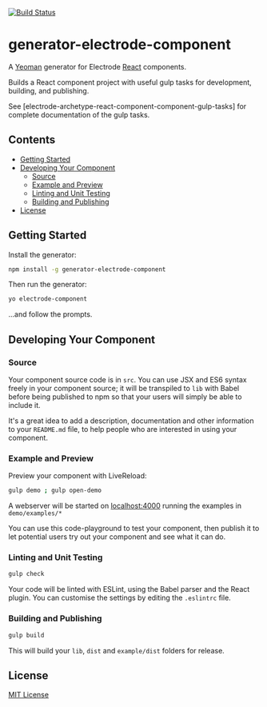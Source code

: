 [![Build Status](https://travis-ci.com/electrode-io/generator-electrode-component.svg?token=9dyHRhqfyW5wqcpfkeLr&branch=master)](https://travis-ci.com/electrode-io/generator-electrode-component)

# generator-electrode-component

A [Yeoman](http://yeoman.io) generator for Electrode
[React](http://facebook.github.io/react/) components.

Builds a React component project with useful gulp tasks for development,
building, and publishing.

See [electrode-archetype-react-component-component-gulp-tasks] for complete
documentation of the gulp tasks.


## Contents

* [Getting Started](#getting-started)
* [Developing Your Component](#developing-your-component)
    * [Source](#source)
    * [Example and Preview](#example-and-preview)
    * [Linting and Unit Testing](#linting-and-unit-testing)
    * [Building and Publishing](#building-and-publishing)
* [License](#license)

## Getting Started

Install the generator:

```bash
npm install -g generator-electrode-component
```

Then run the generator:

```bash
yo electrode-component
```

...and follow the prompts.


## Developing Your Component

### Source

Your component source code is in `src`. You can use JSX and ES6 syntax freely in
your component source; it will be transpiled to `lib` with Babel before being
published to npm so that your users will simply be able to include it.

It's a great idea to add a description, documentation and other information to
your `README.md` file, to help people who are interested in using your
component.

### Example and Preview

Preview your component with LiveReload:

```bash
gulp demo ; gulp open-demo
```

A webserver will be started on [localhost:4000](http://127.0.0.1:4000) running
the examples in `demo/examples/*`

You can use this code-playground to test your component, then publish it to let
potential users try out your component and see what it can do.

### Linting and Unit Testing

```bash
gulp check
```

Your code will be linted with ESLint, using the Babel parser and the React
plugin. You can customise the settings by editing the `.eslintrc` file.

### Building and Publishing

```bash
gulp build
```

This will build your `lib`, `dist` and `example/dist` folders for release.


## License

[MIT License](http://en.wikipedia.org/wiki/MIT_License)
